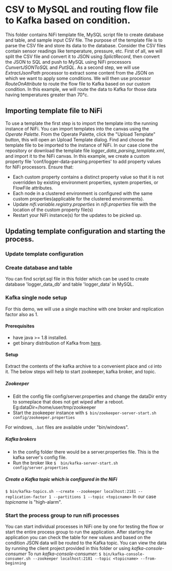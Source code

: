 # CSV to MySQL and routing flow file to Kafka based on condition.
This folder contains NiFi template file, MySQL script file to create database and table, and sample input CSV file.
The purpose of the template file is to parse the CSV file and store its data to the database. Consider the CSV files contain sensor readings like temperature, pressure, etc. First of all, we will split the CSV file and convert it to JSON using *SplictRecord*, then convert the JSON to SQL and push to MySQL using NiFi processors *CunvertJSONToSQL* and *PutSQL*. As a second step, we will use *ExtractJsonPath* processor to extract some content from the JSON on which we want to apply some conditions. We will then use processor *RouteOnAttribute* to route the flow file to Kafka based on our custom condition. In this example, we will route the data to Kafka for those data having temperatures greater than 70°c.
## Importing template file to NiFi
To use a template the first step is to import the template into the running instance of NiFi. You can import templates into the canvas using the *Operate Palette*. From the Operate Palette, click the "Upload Template" button, this will open an Upload Template dialog. Find and choose the template file to be imported to the instance of NiFi.
In our case clone the repository or download the template file *logger_data_parsing_template.xml*, and import it to the NiFi canvas.
In this example, we create a custom property file 'conf/logger-data-parsing.properties' to add property values for NiFi processors. Ensure that:
- Each custom property contains a distinct property value so that it is not overridden by existing environment properties, system properties, or FlowFile attributes.
- Each node in a clustered environment is configured with the same custom properties(applicable for the clustered environments).
- Update *nifi.variable.registry.properties* in *nifi.properties* file with the location of the custom property file(s)
- Restart your NiFi instance(s) for the updates to be picked up.

## Updating template configuration and starting the process.
### Update template configuration
### Create database and table
You can find script.sql file in this folder which can be used to create database 'logger_data_db' and table 'logger_data' in MySQL.
### Kafka single node setup
For this demo, we will use a single machine with one broker and replication factor also as 1.
#### Prerequisites
- have java >= 1.8 installed.
- get binary distribution of Kafka from [here](https://kafka.apache.org/downloads).
#### Setup
Extract the contents of the kafka archive to a convenient place and `cd` into it. The below steps will help to start zookeeper, kafka broker, and topic.

##### Zookeeper
- Edit the config file config/server.properties and change the dataDir entry to someplace that does not get wiped after a reboot. Eg:dataDir=/home/user/tmp/zookeeper
- Start the zookeeper instance with
`$ bin/zookeeper-server-start.sh config/zookeeper.properties`

For windows, `.bat` files are available under "bin/windows".
##### Kafka brokers
- In the config folder there would be a server.properties file. This is the kafka server's config file.
- Run the broker like
`$  bin/kafka-server-start.sh config/server.properties`

##### Create a Kafka topic which is configured in the NiFi
`$ bin/kafka-topics.sh --create --zookeeper localhost:2181 --replication-factor 1 --partitions 1 --topic <topicname>`
In our case *topicname* is "high-alarm".
### Start the process group to run nifi processes
You can start individual processes in NiFi one by one for testing the flow or start the entire process group to run the application.
After starting the application you can check the table for new values and based on the condition JSON data will be routed to the Kafka topic. You can view the data by running the client project provided in this folder or using *kafka-console-consumer* To run *kafka-console-consumer*:
`$ bin/kafka-console-consumer.sh --zookeeper localhost:2181 --topic <topicname> --from-beginning` 
